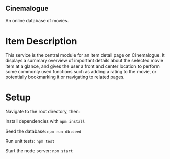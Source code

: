 ## Cinemalogue

An online database of movies.

# Item Description
This service is the central module for an item detail page on Cinemalogue. It displays a summary overview of important details about the selected movie item at a glance, and gives the user a front and center location to perform some commonly used functions such as adding a rating to the movie, or potentially bookmarking it or navigating to related pages.

# Setup
Navigate to the root directory, then:

Install dependencies with ```npm install```

Seed the database: ```npm run db:seed```

Run unit tests: ```npm test```

Start the node server: ```npm start```



